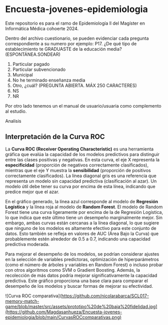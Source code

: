 # Encuesta-jovenes-epidemiologia
Este repositorio  es para el ramo de Epidemiología ll del Magíster en Informática Médica cohoerte 2024.

Dentro del archivo cuestionario, se pueden evidenciar cada pregunta correspondiente a su numero por ejemplo:
P17.
¿De qué tipo de establecimiento te GRADUASTE de la educación media? (ESPONTÁNEA.SONDEAR)
1. Particular pagado
2. Particular subvencionado
3. Municipal
4. No he terminado enseñanza media
5. Otro, ¿cuál? (PREGUNTA ABIERTA. MÁX 250 CARACTERES)
98. NS
99. NR

Por otro lado tenemos un el manual de usuario/usuaria como complemento al estudio.

Analisis

## Interpretación de la Curva ROC

La **Curva ROC (Receiver Operating Characteristic)** es una herramienta gráfica que evalúa la capacidad de los modelos predictivos para distinguir entre las clases positivas y negativas. En esta curva, el eje X representa la **especificidad** (proporción de negativos correctamente clasificados), mientras que el eje Y muestra la **sensibilidad** (proporción de positivos correctamente clasificados). La línea diagonal gris es una referencia que representa un modelo sin capacidad predictiva (clasificación al azar). Un modelo útil debe tener su curva por encima de esta línea, indicando que predice mejor que el azar.

En el gráfico generado, la línea azul corresponde al modelo de **Regresión Logística** y la línea roja al modelo de **Random Forest**. El modelo de Random Forest tiene una curva ligeramente por encima de la de Regresión Logística, lo que indica que este último tiene un desempeño marginalmente mejor. Sin embargo, ambas curvas están cercanas a la línea diagonal, lo que sugiere que ninguno de los modelos es altamente efectivo para este conjunto de datos. Esto también se refleja en valores de AUC (Área Bajo la Curva) que probablemente estén alrededor de 0.5 a 0.7, indicando una capacidad predictiva moderada.

Para mejorar el desempeño de los modelos, se podrían considerar ajustes en la selección de variables predictoras, optimización de hiperparámetros (como el número de árboles y variables en Random Forest) o incluso probar con otros algoritmos como SVM o Gradient Boosting. Además, la recolección de más datos podría mejorar significativamente la capacidad predictiva. Este gráfico proporciona una base clara para comparar el desempeño de los modelos y buscar formas de mejorar su efectividad.

![Curva ROC comparativa](https://github.com/nicolarabarca/SCL017-memory-match-game/blob/master/src/assets/prototipo%20de%20baja%20fidelidad.jpg](https://github.com/Magdasanhueza/Encuesta-jovenes-epidemiologia/blob/main/CurvasROCcomparativas.png)
